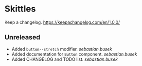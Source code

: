 # Skittles

Keep a changelog. https://keepachangelog.com/en/1.0.0/

## Unreleased
 - Added `button--stretch` modifier. _sebastian.busek_
 - Added documentation for `Button` component. _sebastian.busek_
 - Added CHANGELOG and TODO list. _sebastian.busek_
